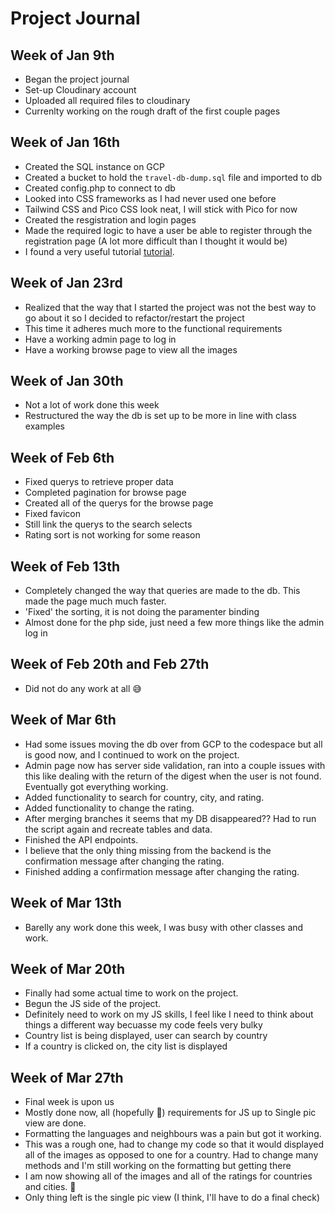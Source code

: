 # Project Journal

## Week of Jan 9th

- Began the project journal
- Set-up Cloudinary account
- Uploaded all required files to cloudinary
- Currenlty working on the rough draft of the first couple pages

## Week of Jan 16th

- Created the SQL instance on GCP
- Created a bucket to hold the `travel-db-dump.sql` file and imported to db
- Created config.php to connect to db
- Looked into CSS frameworks as I had never used one before
- Tailwind CSS and Pico CSS look neat, I will stick with Pico for now
- Created the resgistration and login pages
- Made the required logic to have a user be able to register through the registration page (A lot more difficult than I thought it would be)
- I found a very useful tutorial [tutorial](https://youtu.be/BaEm2Qv14oU).

## Week of Jan 23rd

- Realized that the way that I started the project was not the best way to go about it so I decided to refactor/restart the project
- This time it adheres much more to the functional requirements
- Have a working admin page to log in
- Have a working browse page to view all the images

## Week of Jan 30th

- Not a lot of work done this week
- Restructured the way the db is set up to be more in line with class examples

## Week of Feb 6th

- Fixed querys to retrieve proper data
- Completed pagination for browse page
- Created all of the querys for the browse page
- Fixed favicon
- Still link the querys to the search selects
- Rating sort is not working for some reason

## Week of Feb 13th

- Completely changed the way that queries are made to the db. This made the page much much faster.
- 'Fixed' the sorting, it is not doing the paramenter binding
- Almost done for the php side, just need a few more things like the admin log in

## Week of Feb 20th and Feb 27th

- Did not do any work at all 😅

## Week of Mar 6th

- Had some issues moving the db over from GCP to the codespace but all is good now, and I continued to work on the project.
- Admin page now has server side validation, ran into a couple issues with this like dealing with the return of the digest when the user is not found. Eventually got everything working.
- Added functionality to search for country, city, and rating.
- Added functionality to change the rating.
- After merging branches it seems that my DB disappeared?? Had to run the script again and recreate tables and data.
- Finished the API endpoints.
- I believe that the only thing missing from the backend is the confirmation message after changing the rating.
- Finished adding a confirmation message after changing the rating.

## Week of Mar 13th

- Barelly any work done this week, I was busy with other classes and work.

## Week of Mar 20th

- Finally had some actual time to work on the project.
- Begun the JS side of the project.
- Definitely need to work on my JS skills, I feel like I need to think about things a different way becuasse my code feels very bulky
- Country list is being displayed, user can search by country
- If a country is clicked on, the city list is displayed

## Week of Mar 27th

- Final week is upon us
- Mostly done now, all (hopefully 🤞) requirements for JS up to Single pic view are done.
- Formatting the languages and neighbours was a pain but got it working.
- This was a rough one, had to change my code so that it would displayed all of the images as opposed to one for a country. Had to change many methods and I'm still working on the formatting but getting there
- I am now showing all of the images and all of the ratings for countries and cities. 🎊
- Only thing left is the single pic view (I think, I'll have to do a final check)
